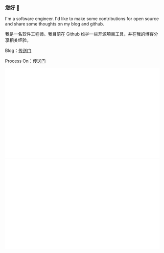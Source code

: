 ### 您好 🍨

I'm a software engineer. I'd like to make some contributions for open source and share some thoughts on my blog and github.

我是一名软件工程师。我目前在 Github 维护一些开源项目工具，并在我的博客分享相关经验。

Blog：[传送门](https://mengxiangge.netlify.app) 

Process On：[传送门](https://www.processon.com/u/5ff69eeb5653bb4ea210bd7e)

<a href="https://github.com/jstrieb/github-stats">

![](https://github.com/shiyindaxiaojie/github-stats/blob/master/generated/overview.svg#gh-dark-mode-only)![](https://github.com/shiyindaxiaojie/github-stats/blob/master/generated/languages.svg#gh-dark-mode-only)

</a>
